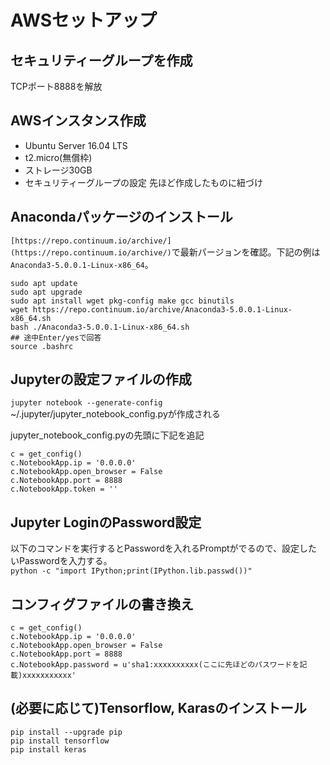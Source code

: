 # AWSセットアップ

## セキュリティーグループを作成
TCPポート8888を解放

## AWSインスタンス作成
- Ubuntu Server 16.04 LTS
- t2.micro(無償枠)
- ストレージ30GB
- セキュリティーグループの設定 先ほど作成したものに紐づけ

## Anacondaパッケージのインストール
`[https://repo.continuum.io/archive/](https://repo.continuum.io/archive/)`で最新パージョンを確認。下記の例は`Anaconda3-5.0.0.1-Linux-x86_64`。

```
sudo apt update
sudo apt upgrade
sudo apt install wget pkg-config make gcc binutils
wget https://repo.continuum.io/archive/Anaconda3-5.0.0.1-Linux-x86_64.sh
bash ./Anaconda3-5.0.0.1-Linux-x86_64.sh
## 途中Enter/yesで回答
source .bashrc
```

## Jupyterの設定ファイルの作成
`jupyter notebook --generate-config`  
~/.jupyter/jupyter_notebook_config.pyが作成される

jupyter_notebook_config.pyの先頭に下記を追記  
```
c = get_config()
c.NotebookApp.ip = '0.0.0.0'
c.NotebookApp.open_browser = False
c.NotebookApp.port = 8888
c.NotebookApp.token = ''
```

## Jupyter LoginのPassword設定
以下のコマンドを実行するとPasswordを入れるPromptがでるので、設定したいPasswordを入力する。  
`python -c "import IPython;print(IPython.lib.passwd())"`

## コンフィグファイルの書き換え
```
c = get_config()
c.NotebookApp.ip = '0.0.0.0'
c.NotebookApp.open_browser = False
c.NotebookApp.port = 8888
c.NotebookApp.password = u'sha1:xxxxxxxxxx(ここに先ほどのパスワードを記載)xxxxxxxxxxx'
```

## (必要に応じて)Tensorflow, Karasのインストール
```
pip install --upgrade pip
pip install tensorflow
pip install keras
```
